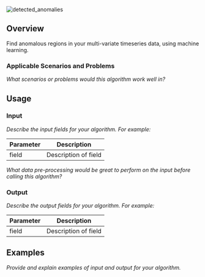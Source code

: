 
![detected_anomalies](https://i.imgur.com/5DfzfJr.png)

## Overview
Find anomalous regions in your multi-variate timeseries data, using machine learning.

### Applicable Scenarios and Problems

_What scenarios or problems would this algorithm work well in?_

## Usage

### Input

_Describe the input fields for your algorithm. For example:_

| Parameter | Description |
| --------- | ----------- |
| field     | Description of field |

_What data pre-processing would be great to perform on the input before calling this algorithm?_

### Output

_Describe the output fields for your algorithm. For example:_

| Parameter | Description |
| --------- | ----------- |
| field     | Description of field |

## Examples

_Provide and explain examples of input and output for your algorithm._

[genfor]: https://algorithmia.com/algorithms/TimeSeries/GenerativeForecast